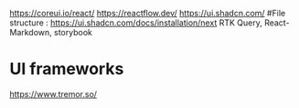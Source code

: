 https://coreui.io/react/
https://reactflow.dev/
https://ui.shadcn.com/
#File structure : https://ui.shadcn.com/docs/installation/next
RTK Query, React-Markdown,
storybook

# UI frameworks

https://www.tremor.so/
